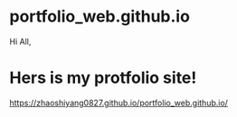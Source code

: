 # portfolio_web.github.io

Hi All,

# Hers is my protfolio site!
https://zhaoshiyang0827.github.io/portfolio_web.github.io/
